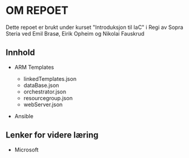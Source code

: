 # OM REPOET

Dette repoet er brukt under kurset "Introduksjon til IaC" i Regi av Sopra Steria ved Emil Brasø, Eirik Opheim og Nikolai Fauskrud

## Innhold

- ARM Templates
  - linkedTemplates.json
  - dataBase.json
  - orchestrator.json
  - resourcegroup.json
  - webServer.json

- Ansible

## Lenker for videre læring

- Microsoft
